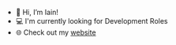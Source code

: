 - 👋 Hi, I’m Iain!
- 💻 I'm currently looking for Development Roles
- 🌐 Check out my [website](https://iainmcilveen.com/)
